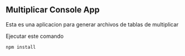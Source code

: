 ## Multiplicar Console App

Esta es una aplicacion para generar archivos de tablas
de multiplicar

Ejecutar este comando

```
npm install
```